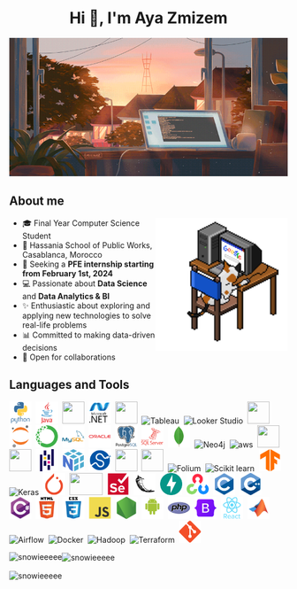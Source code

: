 <h1 align="center">Hi 👋, I'm Aya Zmizem</h1>
<p align="center">
   <img src="https://github.com/snowieeeee/snowieeeee/blob/main/c490ca0a25bc300089e784e635ff465f.gif" height="250" width="600"/>
<p>
  
## About me

<picture> <img align="right" src="https://github.com/snowieeeee/snowieeeee/blob/main/3qh2.gif" width = 240px></picture>

- 🎓 Final Year Computer Science Student
- 🏫 Hassania School of Public Works, Casablanca, Morocco
- 📅 Seeking a **PFE internship starting from February 1st, 2024**
- 💻 Passionate about **Data Science** and **Data Analytics & BI**
- ✨ Enthusiastic about exploring and applying new technologies to solve real-life problems
- 📊 Committed to making data-driven decisions
- 🤝 Open for collaborations

## Languages and Tools

<div>
  <img src="https://github.com/devicons/devicon/blob/master/icons/python/python-original-wordmark.svg" width="40" height="40"/>&nbsp;
  <img src="https://github.com/devicons/devicon/blob/master/icons/java/java-original-wordmark.svg" width="40" height="40"/>&nbsp;
  <img src="https://www.r-project.org/logo/Rlogo.svg" width="40" height="40"/>&nbsp;
  <img src="https://github.com/devicons/devicon/blob/master/icons/dot-net/dot-net-original-wordmark.svg" width="40" height="40"/>&nbsp;
  <img src="https://upload.wikimedia.org/wikipedia/commons/thumb/c/cf/New_Power_BI_Logo.svg/1200px-New_Power_BI_Logo.svg.png" width="40" height="40"/>&nbsp;
  <img src="https://cdn.filepicker.io/api/file/jZDILlufSOSDOkuJTZ7J" alt="Tableau" width="40" height="40"/>&nbsp;
  <img src="https://seeklogo.com/images/G/google-looker-logo-B27BD25E4E-seeklogo.com.png" alt="Looker Studio" width="25" height="40"/>&nbsp;
  <img src="https://apps.solvistas.com/img/IBMcognos.png" width="40" height="40"/>&nbsp;
  <img src="https://github.com/devicons/devicon/blob/master/icons/jupyter/jupyter-original.svg" width="40" height="40"/>&nbsp;
  <img src="https://github.com/devicons/devicon/blob/master/icons/anaconda/anaconda-original.svg" width="40" height="40"/>&nbsp;
  <img src="https://github.com/devicons/devicon/blob/master/icons/mysql/mysql-original-wordmark.svg" width="40" height="40"/>&nbsp;
  <img src="https://github.com/devicons/devicon/blob/master/icons/oracle/oracle-original.svg" width="40" height="40"/>&nbsp;
  <img src="https://github.com/devicons/devicon/blob/master/icons/postgresql/postgresql-original-wordmark.svg" width="40" height="40"/>&nbsp;
  <img src="https://github.com/devicons/devicon/blob/master/icons/microsoftsqlserver/microsoftsqlserver-plain-wordmark.svg" width="40" height="40"/>&nbsp;
  <img src="https://github.com/devicons/devicon/blob/master/icons/mongodb/mongodb-original.svg" width="40" height="40"/>&nbsp;
  <img src="https://i.pinimg.com/280x280_RS/69/51/d1/6951d160ccf26c2fc86b7b089a1449a6.jpg" alt="Neo4j" width="40" height="40"/>&nbsp;
  <img src="https://avatars.githubusercontent.com/u/2232217?s=280&v=4" alt="aws" width="40" height="40"/>&nbsp;
  <img src="https://avatars.githubusercontent.com/u/459687?s=280&v=4" width="40" height="40"/>&nbsp;
  <img src="https://avatars.githubusercontent.com/u/77229014?v=4" width="40" height="40"/>&nbsp;
  <img src="https://github.com/devicons/devicon/blob/master/icons/pandas/pandas-original.svg" width="40" height="40"/>&nbsp;
  <img src="https://github.com/devicons/devicon/blob/master/icons/numpy/numpy-original.svg" width="40" height="40"/>&nbsp;
  <img src="https://raw.githubusercontent.com/scipy/scipy/main/doc/source/_static/logo.svg" width="40" height="40"/>&nbsp;
  <img src="https://avatars.githubusercontent.com/u/22799945?s=280&v=4" width="40" height="40"/>&nbsp;
  <img src="https://cdn.icon-icons.com/icons2/2699/PNG/512/plot_ly_logo_icon_168902.png" width="40" height="40"/>&nbsp;
  <img src="https://python-visualization.github.io/folium/latest/_static/folium_logo.png" alt="Folium" width="25" height="40"/>&nbsp;
  <img src="https://raw.githubusercontent.com/scikit-learn/scikit-learn/main/doc/logos/scikit-learn-logo.png" alt="Scikit learn" width="40" height="40"/>&nbsp;
  <img src="https://github.com/devicons/devicon/blob/master/icons/tensorflow/tensorflow-original.svg" alt="Tensorflow" width="40" height="40"/>&nbsp;
  <img src="https://upload.wikimedia.org/wikipedia/commons/thumb/a/ae/Keras_logo.svg/2048px-Keras_logo.svg.png" alt="Keras" width="40" height="40"/>&nbsp;
  <img src="https://github.com/devicons/devicon/blob/master/icons/pytorch/pytorch-original.svg" alt="PyTorch" width="40" height="40"/>&nbsp;
  <img src="https://miro.medium.com/v2/resize:fit:772/0*oN9jA-Ad3mRlPAYy.png" width="60" height="40"/>&nbsp;
  <img src="https://github.com/devicons/devicon/blob/master/icons/selenium/selenium-original.svg" alt="Selenium" width="40" height="40"/>&nbsp;
  <img src="https://github.com/devicons/devicon/blob/master/icons/flask/flask-original.svg" alt="Flask" width="40" height="40"/>&nbsp;
  <img src="https://github.com/devicons/devicon/blob/master/icons/fastapi/fastapi-original.svg" alt="FastAPI" width="40" height="40"/>&nbsp;
  <img src="https://github.com/devicons/devicon/blob/master/icons/opencv/opencv-original.svg" alt="OpenCV" width="40" height="40"/>&nbsp;
  <img src="https://github.com/devicons/devicon/blob/master/icons/c/c-original.svg" alt="C" width="40" height="40"/>&nbsp;
  <img src="https://github.com/devicons/devicon/blob/master/icons/cplusplus/cplusplus-original.svg" alt="C++" width="40" height="40"/>&nbsp;
  <img src="https://github.com/devicons/devicon/blob/master/icons/csharp/csharp-original.svg" alt="C#" width="40" height="40"/>&nbsp;
  <img src="https://github.com/devicons/devicon/blob/master/icons/html5/html5-original-wordmark.svg" alt="HTML" width="40" height="40"/>&nbsp;
  <img src="https://github.com/devicons/devicon/blob/master/icons/css3/css3-original-wordmark.svg" alt="CSS" width="40" height="40"/>&nbsp;
  <img src="https://github.com/devicons/devicon/blob/master/icons/javascript/javascript-original.svg" alt="JavaScript" width="40" height="40"/>&nbsp;
  <img src="https://github.com/devicons/devicon/blob/master/icons/nodejs/nodejs-original.svg" alt="NodeJs" width="40" height="40"/>&nbsp;
  <img src="https://github.com/devicons/devicon/blob/master/icons/android/android-original-wordmark.svg" alt="Android" width="40" height="40"/>&nbsp;
  <img src="https://github.com/devicons/devicon/blob/master/icons/php/php-original.svg" alt="PHP" width="40" height="40"/>&nbsp;
  <img src="https://github.com/devicons/devicon/blob/master/icons/bootstrap/bootstrap-original.svg" alt="Bootstrap" width="40" height="40"/>&nbsp;
  <img src="https://github.com/devicons/devicon/blob/master/icons/react/react-original-wordmark.svg" alt="React" width="40" height="40"/>&nbsp;
  <img src="https://github.com/devicons/devicon/blob/master/icons/matlab/matlab-original.svg" alt="Matlab" width="40" height="40"/>&nbsp;
  <img src="https://cdn.stepik.net/media/cache/images/courses/99527/cover_OII2ekI/aad9c923a6df720a4efd8fefa3c4c908.png" alt="Airflow" width="40" height="40"/>&nbsp;
  <img src="https://miro.medium.com/v2/resize:fit:336/0*t7VhFwM7ksWONWeW.png" alt="Docker" width="40" height="40"/>&nbsp;
  <img src="https://cdn.worldvectorlogo.com/logos/hadoop.svg" alt="Hadoop" width="40" height="40"/>&nbsp;
  <img src="https://www.svgrepo.com/show/354447/terraform-icon.svg" alt="Terraform" width="40" height="40"/>&nbsp;
  <img src="https://github.com/devicons/devicon/blob/master/icons/git/git-original.svg" alt="Git" width="40" height="40"/>&nbsp;
</div>

<div>
<p><img align="left" src="https://github-readme-stats.vercel.app/api/top-langs?username=snowieeeee&show_icons=true&locale=en&layout=compact" alt="snowieeeee" /></p>
<p><img align="center" src="https://github-readme-stats.vercel.app/api?username=snowieeeee&show_icons=true&locale=en" alt="snowieeeee" /></p>
<p><img align="center" src="https://github-readme-streak-stats.herokuapp.com/?user=snowieeeee&" alt="snowieeeee" /></p>
</div>

